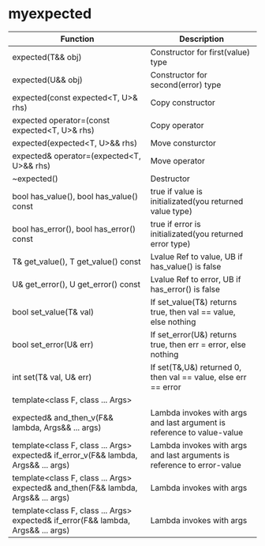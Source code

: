 # myexpected
| Function  | Description |
| ------------- | ------------- |
| expected(T&& obj)  | Constructor for first(value) type  |
| expected(U&& obj)  | Constructor for second(error) type  |
| expected(const expected<T, U>& rhs) | Copy constructor |
| expected operator=(const expected<T, U>& rhs) | Copy operator |
| expected(expected<T, U>&& rhs) | Move consturctor |
| expected& operator=(expected<T, U>&& rhs) | Move operator |
| ~expected() | Destructor |
| bool has_value(),  bool has_value() const | true if value is initializated(you returned value type) |
| bool has_error(),  bool has_error() const | true if error is initializated(you returned error type) |
| T& get_value(), T get_value() const | Lvalue Ref to value, UB if has_value() is false |
| U& get_error(), U get_error() const | Lvalue Ref to error, UB if has_error() is false |
| bool set_value(T& val) | If set_value(T&) returns true, then val == value, else nothing |
| bool set_error(U& err) | If set_error(U&) returns true, then err = error, else nothing |
| int set(T& val, U& err) | If set(T&,U&) returned 0, then val == value, else err == error |
|  template<class F, class ... Args>
 expected& and_then_v(F&& lambda, Args&& ... args) | Lambda invokes with args and last argument is reference to value-value |
 | template<class F, class ... Args>    expected& if_error_v(F&& lambda, Args&& ... args) | Lambda invokes with args and last arguments is reference to error-value |
| template<class F, class ... Args>    expected& and_then(F&& lambda, Args&& ... args) | Lambda invokes with args |
|template<class F, class ... Args>    expected& if_error(F&& lambda, Args&& ... args) | Lambda invokes with args |
    

